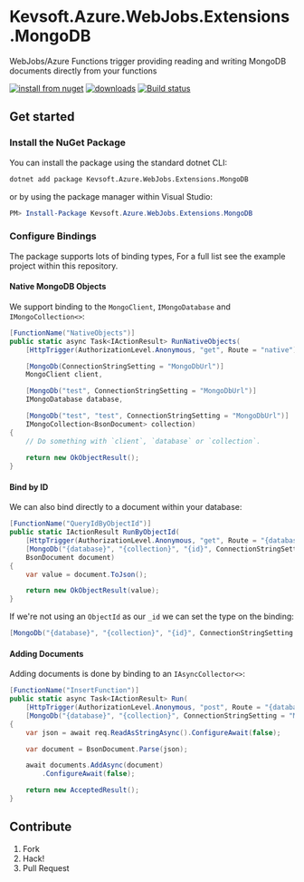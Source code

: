 # Kevsoft.Azure.WebJobs.Extensions.MongoDB

WebJobs/Azure Functions trigger providing reading and writing MongoDB documents directly from your functions

[![install from nuget](http://img.shields.io/nuget/v/Kevsoft.Azure.WebJobs.Extensions.MongoDB.svg?style=flat-square)](https://www.nuget.org/packages/Kevsoft.Azure.WebJobs.Extensions.MongoDB)
[![downloads](http://img.shields.io/nuget/dt/Kevsoft.Azure.WebJobs.Extensions.MongoDB.svg?style=flat-square)](https://www.nuget.org/packages/Kevsoft.Azure.WebJobs.Extensions.MongoDB)
[![Build status](https://ci.appveyor.com/api/projects/status/c8y4icg4accsvv5e/branch/master?svg=true)](https://ci.appveyor.com/project/kevbite/kevsoft-azure-webjobs-extensions-mongodb/branch/master)


## Get started

### Install the NuGet Package

You can install the package using the standard dotnet CLI:

```bash
dotnet add package Kevsoft.Azure.WebJobs.Extensions.MongoDB
```

or by using the package manager within Visual Studio:

```powershell
PM> Install-Package Kevsoft.Azure.WebJobs.Extensions.MongoDB
```

### Configure Bindings

The package supports lots of binding types, For a full list see the example project within this repository.

#### Native MongoDB Objects

We support binding to the `MongoClient`, `IMongoDatabase` and `IMongoCollection<>`:

```csharp
[FunctionName("NativeObjects")]
public static async Task<IActionResult> RunNativeObjects(
    [HttpTrigger(AuthorizationLevel.Anonymous, "get", Route = "native")] HttpRequest req,

    [MongoDb(ConnectionStringSetting = "MongoDbUrl")]
    MongoClient client,

    [MongoDb("test", ConnectionStringSetting = "MongoDbUrl")]
    IMongoDatabase database,

    [MongoDb("test", "test", ConnectionStringSetting = "MongoDbUrl")]
    IMongoCollection<BsonDocument> collection)
{
    // Do something with `client`, `database` or `collection`.
    
    return new OkObjectResult();
}
```

#### Bind by ID

We can also bind directly to a document within your database:

```csharp
[FunctionName("QueryIdByObjectId")]
public static IActionResult RunByObjectId(
    [HttpTrigger(AuthorizationLevel.Anonymous, "get", Route = "{database}/{collection}/{id}")] HttpRequest req,
    [MongoDb("{database}", "{collection}", "{id}", ConnectionStringSetting = "MongoDbUrl")]
    BsonDocument document)
{
    var value = document.ToJson();

    return new OkObjectResult(value);
}
```

If we're not using an `ObjectId` as our `_id` we can set the type on the binding:
```csharp
[MongoDb("{database}", "{collection}", "{id}", ConnectionStringSetting = "MongoDbUrl", IdType = typeof(int))]
```

#### Adding Documents

Adding documents is done by binding to an `IAsyncCollector<>`:

```csharp
[FunctionName("InsertFunction")]
public static async Task<IActionResult> Run(
    [HttpTrigger(AuthorizationLevel.Anonymous, "post", Route = "{database}/{collection}")] HttpRequest req,
    [MongoDb("{database}", "{collection}", ConnectionStringSetting = "MongoDbUrl")] IAsyncCollector<BsonDocument> documents)
{
    var json = await req.ReadAsStringAsync().ConfigureAwait(false);

    var document = BsonDocument.Parse(json);

    await documents.AddAsync(document)
        .ConfigureAwait(false);

    return new AcceptedResult();
}
```

## Contribute

1. Fork
1. Hack!
1. Pull Request
